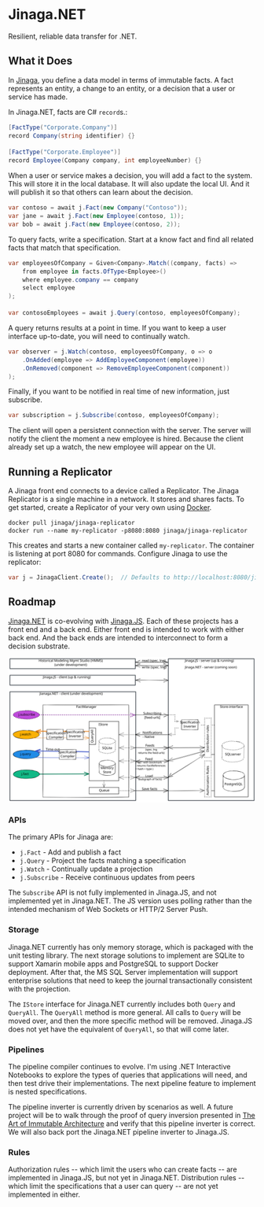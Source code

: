 # Jinaga.NET

Resilient, reliable data transfer for .NET.

## What it Does

In [Jinaga](https://jinaga.com), you define a data model in terms of immutable facts.
A fact represents an entity, a change to an entity, or a decision that a user or service has made.

In Jinaga.NET, facts are C# `record`s.:

```C#
[FactType("Corporate.Company")]
record Company(string identifier) {}

[FactType("Corporate.Employee")]
record Employee(Company company, int employeeNumber) {}
```

When a user or service makes a decision, you will add a fact to the system.
This will store it in the local database.
It will also update the local UI.
And it will publish it so that others can learn about the decision.

```C#
var contoso = await j.Fact(new Company("Contoso"));
var jane = await j.Fact(new Employee(contoso, 1));
var bob = await j.Fact(new Employee(contoso, 2));
```

To query facts, write a specification.
Start at a know fact and find all related facts that match that specification.

```C#
var employeesOfCompany = Given<Company>.Match((company, facts) =>
    from employee in facts.OfType<Employee>()
    where employee.company == company
    select employee
);

var contosoEmployees = await j.Query(contoso, employeesOfCompany);
```

A query returns results at a point in time.
If you want to keep a user interface up-to-date, you will need to continually watch.

```C#
var observer = j.Watch(contoso, employeesOfCompany, o => o
    .OnAdded(employee => AddEmployeeComponent(employee))
    .OnRemoved(component => RemoveEmployeeComponent(component))
);
```

Finally, if you want to be notified in real time of new information, just subscribe.

```C#
var subscription = j.Subscribe(contoso, employeesOfCompany);
```

The client will open a persistent connection with the server.
The server will notify the client the moment a new employee is hired.
Because the client already set up a watch, the new employee will appear on the UI.

## Running a Replicator

A Jinaga front end connects to a device called a Replicator.
The Jinaga Replicator is a single machine in a network.
It stores and shares facts.
To get started, create a Replicator of your very own using [Docker](https://www.docker.com/products/docker-desktop/).

```
docker pull jinaga/jinaga-replicator
docker run --name my-replicator -p8080:8080 jinaga/jinaga-replicator
```

This creates and starts a new container called `my-replicator`.
The container is listening at port 8080 for commands.
Configure Jinaga to use the replicator:

```C#
var j = JinagaClient.Create();  // Defaults to http://localhost:8080/jinaga
```

## Roadmap

[Jinaga.NET](https://github.com/jinaga/jinaga.net) is co-evolving with [Jinaga.JS](https://github.com/jinaga/jinaga.js).
Each of these projects has a front end and a back end.
Either front end is intended to work with either back end.
And the back ends are intended to interconnect to form a decision substrate.

![Jinaga Roadmap](./Documentation/JinagaRoadmap.svg)

### APIs

The primary APIs for Jinaga are:

- `j.Fact` - Add and publish a fact
- `j.Query` - Project the facts matching a specification
- `j.Watch` - Continually update a projection
- `j.Subscribe` - Receive continuous updates from peers

The `Subscribe` API is not fully implemented in Jinaga.JS, and not implemented yet in Jinaga.NET.
The JS version uses polling rather than the intended mechanism of Web Sockets or HTTP/2 Server Push.

### Storage

Jinaga.NET currently has only memory storage, which is packaged with the unit testing library.
The next storage solutions to implement are SQLite to support Xamarin mobile apps and PostgreSQL to support Docker deployment.
After that, the MS SQL Server implementation will support enterprise solutions that need to keep the journal transactionally consistent with the projection.

The `IStore` interface for Jinaga.NET currently includes both `Query` and `QueryAll`.
The `QueryAll` method is more general.
All calls to `Query` will be moved over, and then the more specific method will be removed.
Jinaga.JS does not yet have the equivalent of `QueryAll`, so that will come later.

### Pipelines

The pipeline compiler continues to evolve.
I'm using .NET Interactive Notebooks to explore the types of queries that applications will need, and then test drive their implementations.
The next pipeline feature to implement is nested specifications.

The pipeline inverter is currently driven by scenarios as well.
A future project will be to walk through the proof of query inversion presented in [The Art of Immutable Architecture](https://immutablearchitecture.com) and verify that this pipeline inverter is correct.
We will also back port the Jinaga.NET pipeline inverter to Jinaga.JS.

### Rules

Authorization rules -- which limit the users who can create facts -- are implemented in Jinaga.JS, but not yet in Jinaga.NET.
Distribution rules -- which limit the specifications that a user can query -- are not yet implemented in either.